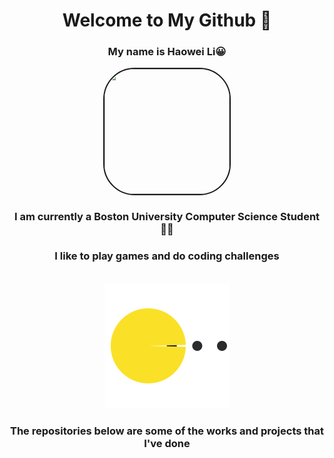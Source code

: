 
<h1 align="center">Welcome to My Github 👋</h1>

<h3 align="center" > My name is Haowei Li😀</h3>
<p align="center">
  <img   style = "height:200px; width: 200px;border: solid 2px; border-radius: 50px;" 
       src="https://www.uaspire.org/CMSPages/GetFile.aspx?guid=ef6cdd3e-5c25-4ff0-bee1-8006d922e850" >
</p>
<h3 align="center" > I am currently a Boston University Computer Science Student	🧑‍🎓</h3>
<h3 align="center"> I like to play games and do coding challenges</h3>
<div align="center">
	<br>
	<img src="https://raw.githubusercontent.com/Aniket965/Aniket965/master/pacman.svg?sanitize=true" width="200" height="200">
	<br>
</div>
<h3 align="center">The repositories below are some of the works and projects that I've done</h3>
